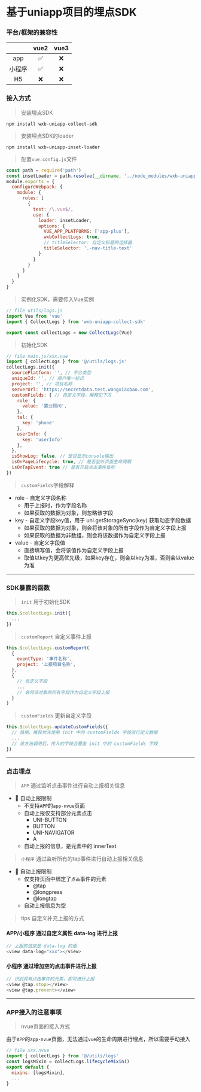 # 基于uniapp项目的埋点SDK

### 平台/框架的兼容性
|  | vue2 | vue3 |
| :----: | :----: | :----: |
| app | ✅ | ❌ |
| 小程序 | ✅ | ❌ |
| H5 | ❌ | ❌ |

### 接入方式
> 安装埋点SDK
```shell
npm install wxb-uniapp-collect-sdk
```

> 安装埋点SDK的loader
```shell
npm install wxb-uniapp-inset-loader
```

> 配置`vue.config.js`文件
```javascript
const path = require('path')
const insetLoader = path.resolve(__dirname, '../node_modules/wxb-uniapp-inset-loader/index.js')
module.exports = {
  configureWebpack: {
    module: {
      rules: [
        {
          test: /\.vue$/,
          use: {
            loader: insetLoader,
            options: {
              VUE_APP_PLATFORMS: ['app-plus'],
              wxbCollectLogs: true,
              // titleSelector: 自定义标题的选择器
              titleSelector: '.-nav-title-text'
            }
          }
        }
      ]
    }
  }
}
```

> 实例化SDK，需要传入Vue实例
```javascript
// file utils/logs.js
import Vue from 'vue'
import { CollectLogs } from 'wxb-uniapp-collect-sdk'

export const collectLogs = new CollectLogs(Vue)
```

> 初始化SDK
```javascript
// file main.js/xxx.vue
import { collectLogs } from '@/utils/logs.js'
collectLogs.init({
  sourcePlatform: '', // 平台类型
  uniqueId: '', // 用户唯一标识
  project: '', // 项目名称
  serverUrl: 'https://secretdata.test.wangxiaobao.com',
  customFields: { // 自定义字段，解释见下方
    role: {
      value: '置业顾问',
    },
    tel: {
      key: 'phone'
    },
    userInfo: {
      key: 'userInfo'
    },
  },
  isShowLog: false, // 是否显示console输出
  isOnPageLifecycle: true, // 是否监听页面生命周期
  isOnTapEvent: true // 是否开启点击事件监听
})
```

> `customFields`字段解释
- role - 自定义字段名称
  - 用于上报时，作为字段名称
  - 如果获取的数据为对象，则忽略该字段
- key - 自定义字段key值，用于 uni.getStorageSync(key) 获取动态字段数据
  - 如果获取的数据为对象，则会将该对象的所有字段作为自定义字段上报
  - 如果获取的数据为非数组，则会将该数据作为自定义字段上报
- value - 自定义字段值
  - 直接填写值，会将该值作为自定义字段上报
  - 取值以key为更高优先级，如果key存在，则会以key为准，否则会以value为准

---

### SDK暴露的函数
> `init` 用于初始化SDK
```javascript
this.$collectLogs.init({
  ...
})
```

> `customReport` 自定义事件上报
```javascript
this.$collectLogs.customReport(
  {
    eventType: '事件名称',
    project: '上报项目名称',
  },
  {
    // 自定义字段
    ...
    // 会将该对象的所有字段作为自定义字段上报
  }
)
```

> `customFields` 更新自定义字段
```javascript
this.$collectLogs.updateCustomFields({
  // 慎用，推荐优先使用 init 中的 customFields 字段进行定义数据
  ...
  // 该方法调用后，传入的字段会覆盖 init 中的 customFields 字段
})
```

---

### 点击埋点
> `APP` 通过监听点击事件进行自动上报相关信息
- 🚫 自动上报限制
  - 不支持`APP`的`app-nvue`页面
  - 自动上报仅支持部分元素点击
    - UNI-BUTTON
    - BUTTON
    - UNI-NAVIGATOR
    - A
  - 自动上报的信息，是元素中的 innerText

> `小程序` 通过监听所有的tap事件进行自动上报相关信息
- 🚫 自动上报限制
  - 仅支持页面中绑定了`点击`事件的元素
    - @tap
    - @longpress
    - @longtap
  - 自动上报信息为空
> tips 自定义补充上报的方式
#### APP/小程序 通过自定义属性 data-log 进行上报
```javascript
// 上报的信息是 data-log 的值
<view data-log="xxx"></view>
```
#### 小程序 通过增加空的点击事件进行上报
```javascript
// 识别具有点击事件的元素，即可进行上报
<view @tap.stop></view>
<view @tap.prevent></view>
```

---

### APP接入的注意事项
> nvue页面的接入方式

由于`APP`的`app-nvue`页面，无法通过`vue`的生命周期进行埋点，所以需要手动接入
```javascript
// file xxx.nvue
import { collectLogs } from '@/utils/logs'
const logsMixin = collectLogs.lifecycleMixin()
export default {
  mixins: [logsMixin],
  ...
}
```
